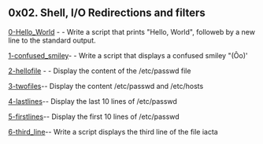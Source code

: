 ## 0x02. Shell, I/O Redirections and filters

[0-Hello_World](./0-Hello_World) - - Write a script that prints "Hello, World", followeb by a new line to the standard output.

[1-confused_smiley](./1-confused_smiley)- - Write a script that displays a confused smiley "(Ôo)'

[2-hellofile](./2-hellofile) - - Display the content of the /etc/passwd file

[3-twofiles](./3-twofiles)-- Display the content /etc/passwd and /etc/hosts

[4-lastlines](./4-lastlines)-- Display the last 10 lines of /etc/passwd

[5-firstlines](./5-firstlines)-- Display the first 10 lines of /etc/passwd

[6-third_line](./6-third_line)-- Write a script displays the third line of the file iacta